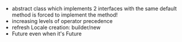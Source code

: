 - abstract class which implements 2 interfaces with the same default method is forced
to implement the method!
- increasing levels of operator precedence
- refresh Locale creation: builder/new
- Future<Object> even when it's Future<Double>

